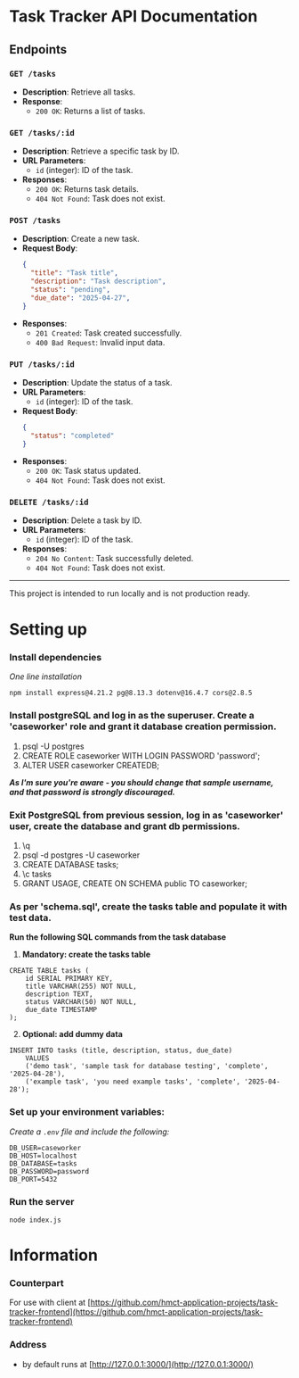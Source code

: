# Task Tracker API Documentation

## Endpoints

### `GET /tasks`
- **Description**: Retrieve all tasks.
- **Response**:
  - `200 OK`: Returns a list of tasks.

### `GET /tasks/:id`
- **Description**: Retrieve a specific task by ID.
- **URL Parameters**:
  - `id` (integer): ID of the task.
- **Responses**:
  - `200 OK`: Returns task details.
  - `404 Not Found`: Task does not exist.

### `POST /tasks`
- **Description**: Create a new task.
- **Request Body**:
  ```json
  {
    "title": "Task title",
    "description": "Task description",
    "status": "pending",
    "due_date": "2025-04-27",
  }
  ```
- **Responses**:
  - `201 Created`: Task created successfully.
  - `400 Bad Request`: Invalid input data.

### `PUT /tasks/:id`
- **Description**: Update the status of a task.
- **URL Parameters**:
  - `id` (integer): ID of the task.
- **Request Body**:
  ```json
  {
    "status": "completed"
  }
  ```
- **Responses**:
  - `200 OK`: Task status updated.
  - `404 Not Found`: Task does not exist.

### `DELETE /tasks/:id`
- **Description**: Delete a task by ID.
- **URL Parameters**:
  - `id` (integer): ID of the task.
- **Responses**:
  - `204 No Content`: Task successfully deleted.
  - `404 Not Found`: Task does not exist.

---

This project is intended to run locally and is not production ready.

# Setting up

### Install dependencies
_One line installation_
```
npm install express@4.21.2 pg@8.13.3 dotenv@16.4.7 cors@2.8.5
```

### Install postgreSQL and log in as the superuser. Create a 'caseworker' role and grant it database creation permission.

1. psql -U postgres
1. CREATE ROLE caseworker WITH LOGIN PASSWORD 'password';
1. ALTER USER caseworker CREATEDB;

**_As I'm sure you're aware - you should change that sample username, and that password is strongly discouraged._**

### Exit PostgreSQL from previous session, log in as 'caseworker' user, create the database and grant db permissions.

1. \q
1. psql -d postgres -U caseworker
1. CREATE DATABASE tasks;
1. \c tasks
1. GRANT USAGE, CREATE ON SCHEMA public TO caseworker;

### As per 'schema.sql', create the tasks table and populate it with test data.
**Run the following SQL commands from the task database**

1. **Mandatory: create the tasks table**
```
CREATE TABLE tasks (
    id SERIAL PRIMARY KEY,
    title VARCHAR(255) NOT NULL,
    description TEXT,
    status VARCHAR(50) NOT NULL,
    due_date TIMESTAMP
);
```
2. **Optional: add dummy data**
```
INSERT INTO tasks (title, description, status, due_date)
    VALUES
    ('demo task', 'sample task for database testing', 'complete', '2025-04-28'),
    ('example task', 'you need example tasks', 'complete', '2025-04-28');
```

### Set up your environment variables:
*Create a `.env` file and include the following:*

```
DB_USER=caseworker
DB_HOST=localhost
DB_DATABASE=tasks
DB_PASSWORD=password
DB_PORT=5432
```

### Run the server

```
node index.js
```

 # Information
 ### Counterpart
 For use with client at [https://github.com/hmct-application-projects/task-tracker-frontend](https://github.com/hmct-application-projects/task-tracker-frontend)
 
 ### Address
 - by default runs at [http://127.0.0.1:3000/](http://127.0.0.1:3000/)
